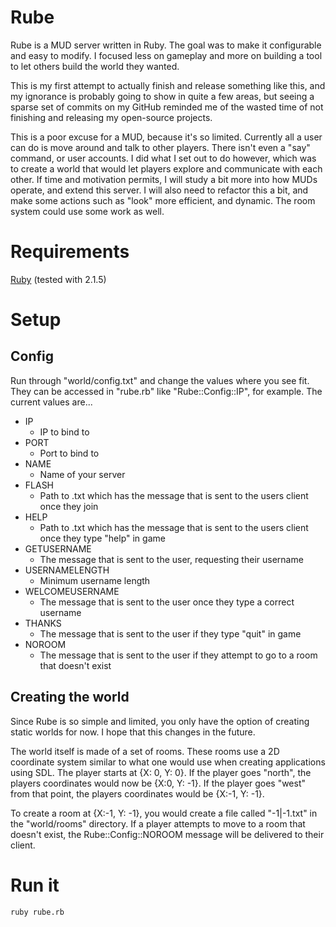 Rube
====

Rube is a MUD server written in Ruby. The goal was to make it configurable and easy to modify. I focused less on gameplay and more on building a tool to let others build the world they wanted.

This is my first attempt to actually finish and release something like this, and my ignorance is probably going to show in quite a few areas, but seeing a sparse set of commits on my GitHub reminded me of the wasted time of not finishing and releasing my open-source projects.

This is a poor excuse for a MUD, because it's so limited. Currently all a user can do is move around and talk to other players. There isn't even a "say" command, or user accounts. I did what I set out to do however, which was to create a world that would let players explore and communicate with each other. If time and motivation permits, I will study a bit more into how MUDs operate, and extend this server. I will also need to refactor this a bit, and make some actions such as "look" more efficient, and dynamic. The room system could use some work as well.

# Requirements
[Ruby](https://www.ruby-lang.org) (tested with 2.1.5)

# Setup

## Config
Run through "world/config.txt" and change the values where you see fit. They can be accessed in "rube.rb" like "Rube::Config::IP", for example.
The current values are...
* IP
  * IP to bind to
* PORT
  * Port to bind to
* NAME
  * Name of your server
* FLASH
  * Path to .txt which has the message that is sent to the users client once they join
* HELP
  * Path to .txt which has the message that is sent to the users client once they type "help" in game
* GETUSERNAME
  * The message that is sent to the user, requesting their username
* USERNAMELENGTH
  * Minimum username length
* WELCOMEUSERNAME
  * The message that is sent to the user once they type a correct username
* THANKS
  * The message that is sent to the user if they type "quit" in game
* NOROOM
  * The message that is sent to the user if they attempt to go to a room that doesn't exist

## Creating the world
Since Rube is so simple and limited, you only have the option of creating static worlds for now. I hope that this changes in the future.

The world itself is made of a set of rooms. These rooms use a 2D coordinate system similar to what one would use when creating applications using SDL. The player starts at {X: 0, Y: 0}. If the player goes "north", the players coordinates would now be {X:0, Y: -1}. If the player goes "west" from that point, the players coordinates would be {X:-1, Y: -1}.

To create a room at {X:-1, Y: -1}, you would create a file called "-1|-1.txt" in the "world/rooms" directory. If a player attempts to move to a room that doesn't exist, the Rube::Config::NOROOM message will be delivered to their client.

# Run it
```
ruby rube.rb
```
